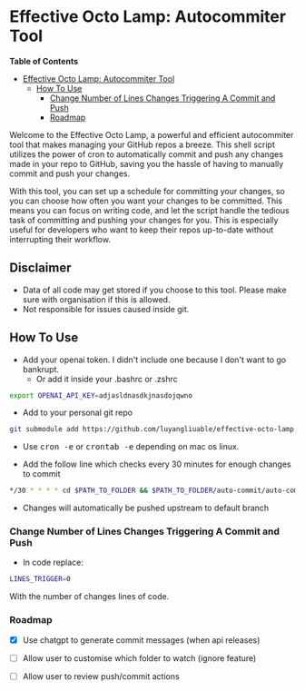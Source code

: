 # Effective Octo Lamp: Autocommiter Tool

<!-- markdown-toc start - Don't edit this section. Run M-x markdown-toc-refresh-toc -->
**Table of Contents**

- [Effective Octo Lamp: Autocommiter Tool](#effective-octo-lamp-autocommiter-tool)
    - [How To Use](#how-to-use)
        - [Change Number of Lines Changes Triggering A Commit and Push](#change-number-of-lines-changes-triggering-a-commit-and-push)
        - [Roadmap](#roadmap)

<!-- markdown-toc end -->


Welcome to the Effective Octo Lamp, a powerful and efficient autocommiter tool that makes managing your GitHub repos a breeze. This shell script utilizes the power of cron to automatically commit and push any changes made in your repo to GitHub, saving you the hassle of having to manually commit and push your changes.

With this tool, you can set up a schedule for committing your changes, so you can choose how often you want your changes to be committed. This means you can focus on writing code, and let the script handle the tedious task of committing and pushing your changes for you. This is especially useful for developers who want to keep their repos up-to-date without interrupting their workflow.

## Disclaimer
* Data of all code may get stored if you choose to this tool. Please make sure with organisation if this is allowed.
* Not responsible for issues caused inside git.

## How To Use
* Add your openai token. I didn't include one because I don't want to go bankrupt.
  * Or add it inside your .bashrc or .zshrc
```sh
export OPENAI_API_KEY=adjasldnasdkjnasdojqwno
```

* Add to your personal git repo

```sh
git submodule add https://github.com/luyangliuable/effective-octo-lamp.git auto-commit
```

* Use <kbd>cron -e</kbd> or <kbd>crontab -e</kbd> depending on mac os linux.

* Add the follow line which checks every 30 minutes for enough changes to commit
```sh
*/30 * * * * cd $PATH_TO_FOLDER && $PATH_TO_FOLDER/auto-commit/auto-commit.sh
```
* Changes will automatically be pushed upstream to default branch


### Change Number of Lines Changes Triggering A Commit and Push
* In code replace:

```sh
LINES_TRIGGER=0
```

With the number of changes lines of code.

### Roadmap

  * [X] Use chatgpt to generate commit messages (when api releases)
  * [ ] Allow user to customise which folder to watch (ignore feature)
  * [ ] Allow user to review push/commit actions

